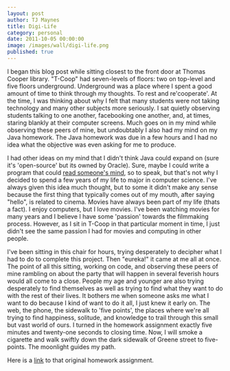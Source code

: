 ```yaml
---
layout: post
author: TJ Maynes
title: Digi-Life
category: personal
date: 2011-10-05 00:00:00
image: /images/wall/digi-life.png
published: true
---
```

I began this blog post while sitting closest to the front door at Thomas Cooper library. "T-Coop" had seven-levels of floors:
two on top-level and five floors underground. Underground was a place where I spent a good amount of time to think through my thoughts. To rest and re'cooperate'.
At the time, I was thinking about why I felt that many students were not taking technology and many other subjects more seriously. I sat quietly observing 
students talking to one another, facebooking one another, and, at times, staring blankly at their computer screens.
Much goes on in my mind while observing these peers of mine, but undoubtably I also had my mind on my Java homework. The Java homework was due in a few hours 
and I had no idea what the objective was even asking for me to produce.

I had other ideas on my mind that I didn't think Java could expand on (sure it's 'open-source' but its owned by Oracle). Sure, maybe I could write a program
that could <a href="https://github.com/TJMaynes/JavaHub/tree/master/Psychologist">read someone's mind</a>, so to speak, but that's not why I decided to spend a 
few years of my life to major in computer science. I've always given this idea much thought, but to some it didn't make any sense because the first thing that 
typically comes out of my mouth, after saying "hello", is related to cinema. Movies have always been part of my life (thats a fact). I enjoy computers, but I love 
movies. I've been watching movies for many years and I believe I have some 'passion' towards the filmmaking process. However, as I sit in T-Coop in that particular 
moment in time, I just didn't see the same passion I had for movies and computing in other people.

I've been sitting in this chair for hours, trying desperately to decipher what I had to do to complete this project. Then "eureka!" it came at me all at once. 
The point of all this sitting, working on code, and observing these peers of mine rambling on about the party that will happen in several feverish hours would 
all come to a close. People my age and younger are also trying desperately to find themselves as well as trying to find what they want to do with the rest of 
their lives. It bothers me when someone asks me what I want to do because I kind of want to do it all, I just knew it early on. The web, the phone, the sidewalk 
to 'five points', the places where we're all trying to find happiness, solitude, and knowledge to trail through this small but vast world of ours. I turned in 
the homework assignment exactly five minutes and twenty-one seconds to closing time. Now, I will smoke a cigarette and walk swiftly down the dark sidewalk of 
Greene street to five-points. The moonlight guides my path.

Here is a <a href="https://github.com/TJMaynes/JavaHub/tree/master/Geometry">link</a> to that original homework assignment.

